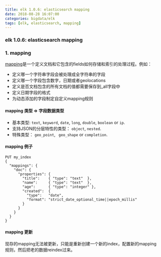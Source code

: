 ```yaml
---
title: elk 1.0.6: elasticsearch mapping
date: 2018-08-28 16:07:00
categories: bigdata/elk
tags: [elk, elasticsearch, mapping]
---
```

### elk 1.0.6: elasticsearch mapping

### 1. mapping
[mapping](https://www.elastic.co/guide/en/elasticsearch/reference/current/mapping.html)是一个定义文档和它包含的fields如何存储和索引的处理过程。例如：  
- 定义哪一个字符串字段会被处理成全字符串的字段
- 定义哪一个字段包含数字，日期或者geolocations
- 定义是否文档包含的所有文档的值都需要保存到_all字段中
- 定义日期字段的格式
- 为动态添加的字段制定自定义mapping规则

#### mapping 类型 => 字段数据类型
- 基本类型: `text`, `keyword`, `date`, `long`, `double`, `boolean` or `ip`.
- 支持JSON的分层特性的类型： `object`, `nested`.
- 特殊类型： `geo_point`, ` geo_shape` or `completion`.

#### mapping 例子
```
PUT my_index 
{
  "mappings": {
    "doc": { 
      "properties": { 
        "title":    { "type": "text"  }, 
        "name":     { "type": "text"  }, 
        "age":      { "type": "integer" },  
        "created":  {
          "type":   "date", 
          "format": "strict_date_optional_time||epoch_millis"
        }
      }
    }
  }
}
```

#### mapping 更新
现存的mapping无法被更新，只能是重新创建一个新的index，配置新的mapping规则，然后把老的数据reindex过来。